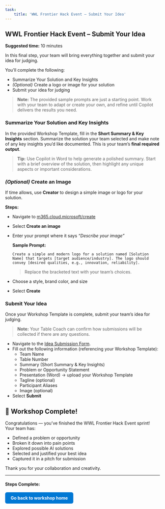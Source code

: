 ```yaml
---
task:
    title: 'WWL Frontier Hack Event – Submit Your Idea'
---
```


## WWL Frontier Hack Event – Submit Your Idea

**Suggested time:** 10 minutes  

In this final step, your team will bring everything together and submit your idea for judging.

You'll complete the following:  

- Summarize Your Solution and Key Insights  
- *(Optional)* Create a logo or image for your solution  
- Submit your idea for judging  

> **Note:** The provided sample prompts are just a starting point. Work with your team to adapt or create your own, and refine until Copilot delivers the results you need.

### Summarize Your Solution and Key Insights  

In the provided Workshop Template, fill in the **Short Summary & Key Insights** section. Summarize the solution your team selected and make note of any key insights you’d like documented. This is your team’s **final required output**.  

> **Tip:** Use Copilot in Word to help generate a polished summary. Start with a brief overview of the solution, then highlight any unique aspects or important considerations.  

### *(Optional)* Create an Image  

If time allows, use **Creator** to design a simple image or logo for your solution.  

**Steps:**  

- Navigate to <a href="https://m365.cloud.microsoft/create" target="_blank">m365.cloud.microsoft/create</a>  
- Select **Create an image**  
- Enter your prompt where it says *“Describe your image”*  

    **Sample Prompt:**

    ```text
    Create a simple and modern logo for a solution named [Solution Name] that targets [target audience/industry]. The logo should convey [desired qualities, e.g., innovation, reliability].
    ```

    > Replace the bracketed text with your team’s choices.  

- Choose a style, brand color, and size  
- Select **Create**  

### Submit Your Idea  

Once your Workshop Template is complete, submit your team’s idea for judging.  

> **Note:** Your Table Coach can confirm how submissions will be collected if there are any questions.  

- Navigate to the <a href="https://microsoftapc.sharepoint.com/teams/SyncWeekHack/_layouts/15/listforms.aspx?cid=NmEzYTBhM2MtODNhMi00M2IwLTk5ZGQtZmYzMGZiMTQyYTdi&nav=YjJlZjI3MWItODgxNy00NmE1LTliNzItOWJmMjJkOTY2NTZh" target="_blank">Idea Submission Form</a>.
- Fill out the following information (referencing your Workshop Template):  
  - Team Name  
  - Table Number  
  - Summary (Short Summary & Key Insights)  
  - Problem or Opportunity Statement  
  - Presentation (Word) → upload your Workshop Template  
  - Tagline (optional)  
  - Participant Aliases  
  - Image (optional)  
- Select **Submit**  

## 🎉 Workshop Complete!  

Congratulations — you’ve finished the WWL Frontier Hack Event sprint!  
Your team has:  

- Defined a problem or opportunity  
- Broken it down into pain points  
- Explored possible AI solutions  
- Selected and justified your best idea  
- Captured it in a pitch for submission  

Thank you for your collaboration and creativity.

---

#### Steps Complete:

<a href="https://microsoftlearning.github.io/Frontier-Hack-Event/" 
   style="display:inline-block; padding:10px 18px; background-color:#0078D4; color:#ffffff; 
   text-decoration:none; border-radius:6px; font-weight:bold;">
Go back to workshop home
</a>
